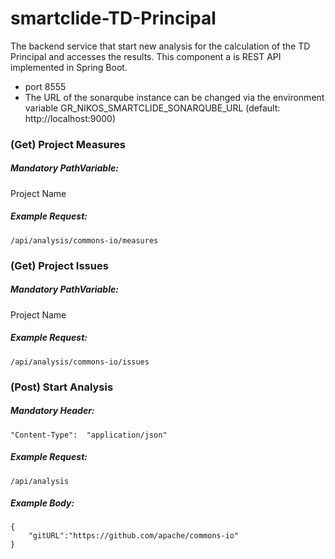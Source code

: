 # smartclide-TD-Principal

The backend service that start new analysis for the calculation of the TD Principal and accesses the results.
This component a is REST API implemented in Spring Boot.
- port 8555
- Τhe URL of the sonarqube instance can be changed via the environment variable GR_NIKOS_SMARTCLIDE_SONARQUBE_URL (default: http://localhost:9000)

### (Get) Project Measures
##### Mandatory PathVariable:
Project Name
##### Example Request:
```
/api/analysis/commons-io/measures
```

### (Get) Project Issues
##### Mandatory PathVariable:
Project Name
##### Example Request:
```
/api/analysis/commons-io/issues
```

### (Post) Start Analysis
##### Mandatory Header:
```
"Content-Type":  "application/json"
```
##### Example Request:
```
/api/analysis
```
##### Example Body:
```
{
    "gitURL":"https://github.com/apache/commons-io"
}
```